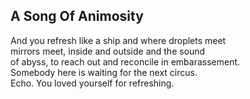 A Song Of Animosity
-------------------
And you refresh like a ship and where droplets meet  
mirrors meet, inside and outside and the sound  
of abyss, to reach out and reconcile in embarassement.  
Somebody here is waiting for the next circus.  
Echo. You loved yourself for refreshing.  

